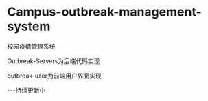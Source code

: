 # Campus-outbreak-management-system
校园疫情管理系统

Outbreak-Servers为后端代码实现

outbreak-user为前端用户界面实现

---持续更新中